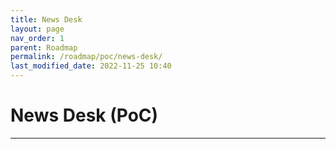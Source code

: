 ```yaml
---
title: News Desk
layout: page
nav_order: 1
parent: Roadmap
permalink: /roadmap/poc/news-desk/
last_modified_date: 2022-11-25 10:40
---
```


# News Desk (PoC)

----------------


